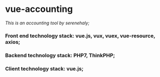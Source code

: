 # vue-accounting
*This is an accounting tool by serenehaly;*
### Front end technology stack: vue.js, vux, vuex, vue-resource, axios; 
### Backend technology stack: PHP7, ThinkPHP; 
### Client technology stack: vue.js;
